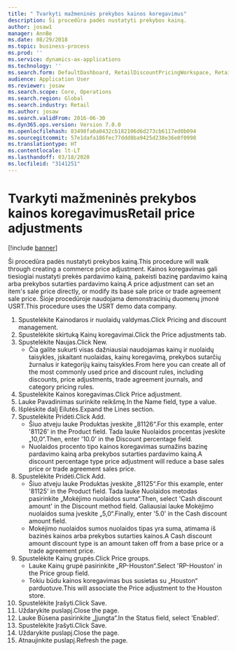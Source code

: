 ```yaml
---
title: " Tvarkyti mažmeninės prekybos kainos koregavimus"
description: Ši procedūra padės nustatyti prekybos kainą.
author: josaw1
manager: AnnBe
ms.date: 08/29/2018
ms.topic: business-process
ms.prod: ''
ms.service: dynamics-ax-applications
ms.technology: ''
ms.search.form: DefaultDashboard, RetailDiscountPricingWorkspace, RetailPeriodicDiscount, RetailDiscountPriceGroup
audience: Application User
ms.reviewer: josaw
ms.search.scope: Core, Operations
ms.search.region: Global
ms.search.industry: Retail
ms.author: josaw
ms.search.validFrom: 2016-06-30
ms.dyn365.ops.version: Version 7.0.0
ms.openlocfilehash: 83498fa0a0432cb182106d6d273cb6117ed0b094
ms.sourcegitcommit: 57e1dafa186fec77ddd8ba9425d238e36e0f0998
ms.translationtype: HT
ms.contentlocale: lt-LT
ms.lasthandoff: 03/18/2020
ms.locfileid: "3141251"
---
```

# <a name="retail-price-adjustments"></a><span data-ttu-id="20795-103"> Tvarkyti mažmeninės prekybos kainos koregavimus</span><span class="sxs-lookup"><span data-stu-id="20795-103">Retail price adjustments</span></span>

[!include [banner](../includes/banner.md)]

<span data-ttu-id="20795-104">Ši procedūra padės nustatyti prekybos kainą.</span><span class="sxs-lookup"><span data-stu-id="20795-104">This procedure will walk through creating a commerce price adjustment.</span></span> <span data-ttu-id="20795-105">Kainos koregavimas gali tiesiogiai nustatyti prekės pardavimo kainą, pakeisti bazinę pardavimo kainą arba prekybos sutarties pardavimo kainą.</span><span class="sxs-lookup"><span data-stu-id="20795-105">A price adjustment can set an item's sale price directly, or modify its base sale price or trade agreement sale price.</span></span> <span data-ttu-id="20795-106">Šioje procedūroje naudojama demonstracinių duomenų įmonė USRT.</span><span class="sxs-lookup"><span data-stu-id="20795-106">This procedure uses the USRT demo data company.</span></span>

1. <span data-ttu-id="20795-107">Spustelėkite Kainodaros ir nuolaidų valdymas.</span><span class="sxs-lookup"><span data-stu-id="20795-107">Click Pricing and discount management.</span></span>
2. <span data-ttu-id="20795-108">Spustelėkite skirtuką Kainų koregavimai.</span><span class="sxs-lookup"><span data-stu-id="20795-108">Click the Price adjustments tab.</span></span>
3. <span data-ttu-id="20795-109">Spustelėkite Naujas.</span><span class="sxs-lookup"><span data-stu-id="20795-109">Click New.</span></span>
    * <span data-ttu-id="20795-110">Čia galite sukurti visas dažniausiai naudojamas kainų ir nuolaidų taisykles, įskaitant nuolaidas, kainų koregavimą, prekybos sutarčių žurnalus ir kategorijų kainų taisykles.</span><span class="sxs-lookup"><span data-stu-id="20795-110">From here you can create all of the most commonly used price and discount rules, including discounts, price adjustments, trade agreement journals, and category pricing rules.</span></span>  
4. <span data-ttu-id="20795-111">Spustelėkite Kainos koregavimas.</span><span class="sxs-lookup"><span data-stu-id="20795-111">Click Price adjustment.</span></span>
5. <span data-ttu-id="20795-112">Lauke Pavadinimas surinkite reikšmę.</span><span class="sxs-lookup"><span data-stu-id="20795-112">In the Name field, type a value.</span></span>
6. <span data-ttu-id="20795-113">Išplėskite dalį Eilutės.</span><span class="sxs-lookup"><span data-stu-id="20795-113">Expand the Lines section.</span></span>
7. <span data-ttu-id="20795-114">Spustelėkite Pridėti.</span><span class="sxs-lookup"><span data-stu-id="20795-114">Click Add.</span></span>
    * <span data-ttu-id="20795-115">Šiuo atveju lauke Produktas įveskite „81126“.</span><span class="sxs-lookup"><span data-stu-id="20795-115">For this example, enter '81126' in the Product field.</span></span> <span data-ttu-id="20795-116">Tada lauke Nuolaidos procentas įveskite „10,0“.</span><span class="sxs-lookup"><span data-stu-id="20795-116">Then, enter '10.0' in the Discount percentage field.</span></span>  
    * <span data-ttu-id="20795-117">Nuolaidos procento tipo kainos koregavimas sumažins bazinę pardavimo kainą arba prekybos sutarties pardavimo kainą.</span><span class="sxs-lookup"><span data-stu-id="20795-117">A discount percentage type price adjustment will reduce a base sales price or trade agreement sales price.</span></span>  
8. <span data-ttu-id="20795-118">Spustelėkite Pridėti.</span><span class="sxs-lookup"><span data-stu-id="20795-118">Click Add.</span></span>
    * <span data-ttu-id="20795-119">Šiuo atveju lauke Produktas įveskite „81125“.</span><span class="sxs-lookup"><span data-stu-id="20795-119">For this example, enter '81125' in the Product field.</span></span> <span data-ttu-id="20795-120">Tada lauke Nuolaidos metodas pasirinkite „Mokėjimo nuolaidos suma“.</span><span class="sxs-lookup"><span data-stu-id="20795-120">Then, select 'Cash discount amount' in the Discount method field.</span></span>    <span data-ttu-id="20795-121">Galiausiai lauke Mokėjimo nuolaidos suma įveskite „5,0“.</span><span class="sxs-lookup"><span data-stu-id="20795-121">Finally, enter '5.0' in the Cash discount amount field.</span></span>  
    * <span data-ttu-id="20795-122">Mokėjimo nuolaidos sumos nuolaidos tipas yra suma, atimama iš bazinės kainos arba prekybos sutarties kainos.</span><span class="sxs-lookup"><span data-stu-id="20795-122">A Cash discount amount discount type is an amount taken off from a base price or a trade agreement price.</span></span>  
9. <span data-ttu-id="20795-123">Spustelėkite Kainų grupės.</span><span class="sxs-lookup"><span data-stu-id="20795-123">Click Price groups.</span></span>
    * <span data-ttu-id="20795-124">Lauke Kainų grupė pasirinkite „RP-Houston“.</span><span class="sxs-lookup"><span data-stu-id="20795-124">Select 'RP-Houston' in the Price group field.</span></span>  
    * <span data-ttu-id="20795-125">Tokiu būdu kainos koregavimas bus susietas su „Houston“ parduotuve.</span><span class="sxs-lookup"><span data-stu-id="20795-125">This will associate the Price adjustment to the Houston store.</span></span>  
10. <span data-ttu-id="20795-126">Spustelėkite Įrašyti.</span><span class="sxs-lookup"><span data-stu-id="20795-126">Click Save.</span></span>
11. <span data-ttu-id="20795-127">Uždarykite puslapį.</span><span class="sxs-lookup"><span data-stu-id="20795-127">Close the page.</span></span>
12. <span data-ttu-id="20795-128">Lauke Būsena pasirinkite „Įjungta“.</span><span class="sxs-lookup"><span data-stu-id="20795-128">In the Status field, select 'Enabled'.</span></span>
13. <span data-ttu-id="20795-129">Spustelėkite Įrašyti.</span><span class="sxs-lookup"><span data-stu-id="20795-129">Click Save.</span></span>
14. <span data-ttu-id="20795-130">Uždarykite puslapį.</span><span class="sxs-lookup"><span data-stu-id="20795-130">Close the page.</span></span>
15. <span data-ttu-id="20795-131">Atnaujinkite puslapį.</span><span class="sxs-lookup"><span data-stu-id="20795-131">Refresh the page.</span></span>

